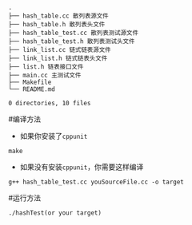 ```
.
├── hash_table.cc 散列表源文件
├── hash_table.h 散列表头文件
├── hash_table_test.cc 散列表测试源文件
├── hash_table_test.h 散列表测试头文件
├── link_list.cc 链式链表源文件
├── link_list.h 链式链表头文件
├── list.h 链表接口文件
├── main.cc 主测试文件
├── Makefile
└── README.md

0 directories, 10 files
```

#编译方法

- 如果你安装了`cppunit` 

```
make
```

- 如果没有安装`cppunit`，你需要这样编译
```
g++ hash_table_test.cc youSourceFile.cc -o target
```

#运行方法
```
./hashTest(or your target)
```

